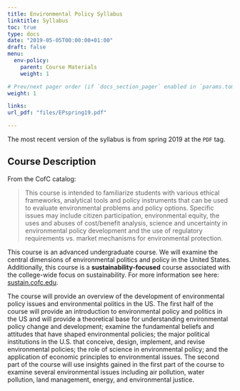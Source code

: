 ```yaml
---
title: Environmental Policy Syllabus
linktitle: Syllabus
toc: true
type: docs
date: "2019-05-05T00:00:00+01:00"
draft: false
menu:
  env-policy:
    parent: Course Materials
    weight: 1

# Prev/next pager order (if `docs_section_pager` enabled in `params.toml`)
weight: 1

links:
url_pdf: "files/EPspring19.pdf"

---
```


The most recent version of the syllabus is from spring 2019 at the `PDF` tag. 

## Course Description

From the CofC catalog: 

> This course is intended to familiarize students with various ethical frameworks, analytical tools and policy instruments that can be used to evaluate environmental problems and policy options. Specific issues may include citizen participation, environmental equity, the uses and abuses of cost/benefit analysis, science and uncertainty in environmental policy development and the use of regulatory requirements vs. market mechanisms for environmental protection.

This course is an advanced undergraduate course.  We will examine the central dimensions of environmental politics and policy in the United States. Additionally, this course is a __sustainability-focused__ course associated with the college-wide focus on sustainability. For more information see here: [sustain.cofc.edu](http://sustain.cofc.edu/).  

The course will provide an overview of the development of environmental policy issues and environmental politics in the US. The first half of the course will provide an introduction to environmental policy and politics in the US and will provide a theoretical base for understanding environmental policy change and development; examine the fundamental beliefs and attitudes that have shaped environmental policies; the major political institutions in the U.S. that conceive, design, implement, and revise environmental policies; the role of science in environmental policy; and the application of economic principles to environmental issues. The second part of the course will use insights gained in the first part of the course to examine several environmental issues including air pollution, water pollution, land management, energy, and environmental justice.  
